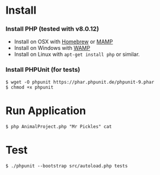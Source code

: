 # Install

### Install PHP (tested with v8.0.12)
- Install on OSX with [Homebrew](https://github.com/shivammathur/homebrew-php) or [MAMP](https://www.mamp.info/en/windows/)
- Install on Windows with [WAMP](https://www.wampserver.com/en/)
- Install on Linux with `apt-get install php` or similar.

### Install PHPUnit (for tests)
```
$ wget -O phpunit https://phar.phpunit.de/phpunit-9.phar
$ chmod +x phpunit
```

# Run Application
```
$ php AnimalProject.php "Mr Pickles" cat
```

# Test
```
$ ./phpunit --bootstrap src/autoload.php tests
```